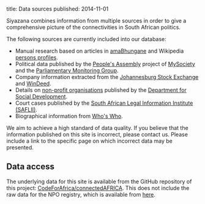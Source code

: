 title: Data sources
published: 2014-11-01

Siyazana combines information from multiple sources in order to give a comprehensive picture of the connectivities in South African politics.

The following sources are currently included into our database:

* Manual research based on articles in [amaBhungane](http://www.amabhungane.co.za/) and Wikipedia [persons profiles](https://en.wikipedia.org/wiki/List_of_South_African_politicians).
* Political data published by the [People's Assembly](http://www.pa.org.za/) project of [MySociety](http://mysociety.org) and the [Parliamentary Monitoring Group](http://pmg.org.za).
* Company information extracted from the [Johannesburg Stock Exchange](http://jse.co.za) and [WinDeed](http://www.windeed.co.za/about-us/).
* Details on [non-profit organisations](http://www.npo.gov.za/) published by the [Department for Social Development](http://www.dsd.gov.za/npo/).
* Court cases published by the [South African Legal Information Institute (SAFLII)](http://saflii.org/).
* Biographical information from [Who's Who](http://whoswho.co.za).

We aim to achieve a high standard of data quality. If you believe that the information published on this site is incorrect, please contact us. Please include a link to the specific page on which incorrect data may be presented.

## Data access

The underlying data for this site is available from the GitHub repository of this project: [CodeForAfrica/connectedAFRICA](https://github.com/CodeForAfrica/connectedAFRICA/tree/master/data). This does not include the raw data for the NPO registry, which is available from [here](http://opendatalabs.org/sa/).
